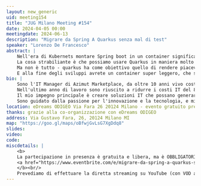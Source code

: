 ```yaml
---
layout: new_generic
uid: meeting154
title: "JUG Milano Meeting #154"
date: 2024-04-05 00:00
meetingdate: 2024-06-13
description: "Migrare da Spring A Quarkus senza mal di test"
speaker: "Lorenzo De Francesco"
abstract: |
    Nell'era di Kubernets montare Spring boot in un container significa avere un servizio molto pesante che gira nel nostro cluster, per ovviare a questo problema c'è Quarkus: il framework java, supportato da Red Hat e pensato specificatamente per il cloud.
    La cosa strabiliante è che possiamo usare Quarkus in maniera molto simile a Spring Boot e in questo talk andiamo a vedere proprio questo: creeremo un microservizio con Controller, Service e Repository vedendo quali sono le differenze e i punti simili con spring boot. Vedrete che è tutto più semplice del previsto.
    Ma non è tutto - quarkus ha come obiettivo quello di rendere piacevole la developer Experience e in questo talk parleremo anche degli strumenti che ha sviluppato tanti strumenti come l'hot reload o la dev-ui
    E alla fine degli sviluppi avrete un container super leggero, che si avvia in meno di 30 secondi, pensato per il cloud, cosa volere di più?
bio: |
    Sono l'IT Manager di Azimut Marketplace, da oltre 10 anni vivo costantemente il codice e le community che si formano intorno ad esso.
    Nell'ultimo anno di lavoro sono riuscito a ridurre i costi IT del 80% mantenendo la qualità del software e creando un’architettura di piattaforma che permetta di essere espansa anche da chi non sa nulla di codice.
    Il mio impegno principale è creare soluzioni IT che possano generare profitti essendo al contempo robuste, durature e così flessibili da supportare le esigenze in continua evoluzione della nostra società moderna.
    Sono guidato dalla passione per l'innovazione e la tecnologia, e mi impegno costantemente a promuovere l'eccellenza nella gestione e nello sviluppo dei sistemi tecnologici.
location: eDreams ODIGEO Via Fara 26 20124 Milano - evento gratuito previa registrazione OBBLIGATORIA (vedi dettagli)
thanks: grazie alla co-organizzazione con eDreams ODIGEO
address: Via Gustavo Fara, 26, 20124 Milano MI
map: "https://goo.gl/maps/oBfwjGvLsG7XgDdq8"
slides: 
video: 
code:
miscdetails: |
    <b>
    La partecipazione in presenza è gratuita e libera, ma è OBBLIGATORIA la registrazione su:
    <a href="https://www.eventbrite.com/e/migrare-da-spring-a-quarkus-senza-mal-di-test-tickets-877944464527?aff=oddtdtcreator">form di registrazione per partecipare a JUG Milano in presenza</a>
    </b><br/>
    Prevediamo di effettuare la diretta streaming su YouTube (con VOD a seguire) dell'evento.
---
```

